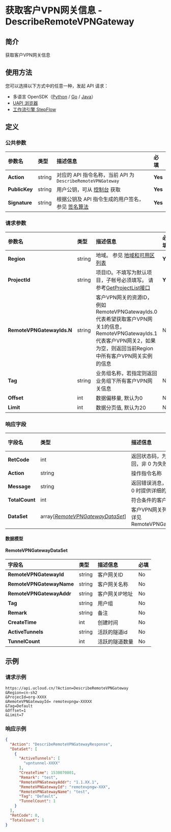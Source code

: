 # 获取客户VPN网关信息 - DescribeRemoteVPNGateway

## 简介

获取客户VPN网关信息





## 使用方法

您可以选择以下方式中的任意一种，发起 API 请求：
- 多语言 OpenSDK（[Python](https://github.com/ucloud/ucloud-sdk-python3) / [Go](https://github.com/ucloud/ucloud-sdk-go) / [Java](https://github.com/ucloud/ucloud-sdk-java)）
- [UAPI 浏览器](https://console.ucloud.cn/uapi/detail?id=DescribeRemoteVPNGateway)
- [工作流引擎 StepFlow](https://console.ucloud.cn/stepflow/manage/)

## 定义

### 公共参数

| 参数名 | 类型 | 描述信息 | 必填 |
|:---|:---|:---|:---|
| **Action**     | string  | 对应的 API 指令名称，当前 API 为 `DescribeRemoteVPNGateway`                        | **Yes** |
| **PublicKey**  | string  | 用户公钥，可从 [控制台](https://console.ucloud.cn/uapi/apikey) 获取                                             | **Yes** |
| **Signature**  | string  | 根据公钥及 API 指令生成的用户签名，参见 [签名算法](api/summary/signature.md)  | **Yes** |

### 请求参数

| 参数名 | 类型 | 描述信息 | 必填 |
|:---|:---|:---|:---|
| **Region** | string | 地域。 参见 [地域和可用区列表](api/summary/regionlist) |**Yes**|
| **ProjectId** | string | 项目ID。不填写为默认项目，子帐号必须填写。 请参考[GetProjectList接口](api/summary/get_project_list) |**Yes**|
| **RemoteVPNGatewayIds.N** | string | 客户VPN网关的资源ID，例如RemoteVPNGatewayIds.0代表希望获取客户VPN网关1的信息，RemoteVPNGatewayIds.1代表客户VPN网关2，如果为空，则返回当前Region中所有客户VPN网关实例的信息 |No|
| **Tag** | string | 业务组名称，若指定则返回业务组下所有客户VPN网关信息 |No|
| **Offset** | int | 数据偏移量, 默认为0 |No|
| **Limit** | int | 数据分页值, 默认为20 |No|

### 响应字段

| 字段名 | 类型 | 描述信息 | 必填 |
|:---|:---|:---|:---|
| **RetCode** | int | 返回状态码，为 0 则为成功返回，非 0 为失败 |**Yes**|
| **Action** | string | 操作指令名称 |**Yes**|
| **Message** | string | 返回错误消息，当 `RetCode` 非 0 时提供详细的描述信息 |No|
| **TotalCount** | int | 符合条件的客户VPN网关总数 |No|
| **DataSet** | array[[*RemoteVPNGatewayDataSet*](#RemoteVPNGatewayDataSet)] | 客户VPN网关列表, 每项参数详见 RemoteVPNGatewayDataSet |No|

#### 数据模型


#### RemoteVPNGatewayDataSet

| 字段名 | 类型 | 描述信息 | 必填 |
|:---|:---|:---|:---|
| **RemoteVPNGatewayId** | string | 客户网关ID |No|
| **RemoteVPNGatewayName** | string | 客户网关名称 |No|
| **RemoteVPNGatewayAddr** | string | 客户网关IP地址 |No|
| **Tag** | string | 用户组 |No|
| **Remark** | string | 备注 |No|
| **CreateTime** | int | 创建时间 |No|
| **ActiveTunnels** | string | 活跃的隧道id |No|
| **TunnelCount** | int | 活跃的隧道数量 |No|

## 示例

### 请求示例
    
```
https://api.ucloud.cn/?Action=DescribeRemoteVPNGateway
&Region=cn-sh2
&ProjecId=org-XXXX
&RemoteVPNGatewayId= remotevpngw-XXXXX
&Tag=Default
&Offset=1
&Limit=7
```

### 响应示例
    
```json
{
  "Action": "DescribeRemoteVPNGatewayResponse",
  "DataSet": [
    {
      "ActiveTunnels": [
        "vpntunnel-XXXX"
      ],
      "CreateTime": 1530070801,
      "Remark": "test",
      "RemoteVPNGatewayAddr": "1.1.XX.1",
      "RemoteVPNGatewayId": "remotevpngw-XXX",
      "RemoteVPNGatewayName": "test",
      "Tag": "Default",
      "TunnelCount": 1
    }
  ],
  "RetCode": 0,
  "TotalCount": 1
}
```





